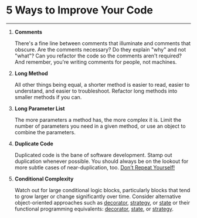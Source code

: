 # 5 Ways to Improve Your Code
---
1. **Comments**

   There's a fine line between comments that illuminate and comments that obscure. Are the comments necessary? Do they explain "why" and not "what"? Can you refactor the code so the comments aren't required? And remember, you're writing comments for people, not machines.

2. **Long Method**

   All other things being equal, a shorter method is easier to read, easier to understand, and easier to troubleshoot. Refactor long methods into smaller methods if you can.

3. **Long Parameter List**

   The more parameters a method has, the more complex it is. Limit the number of parameters you need in a given method, or use an object to combine the parameters.

4. **Duplicate Code**

   Duplicated code is the bane of software development. Stamp out duplication whenever possible. You should always be on the lookout for more subtle cases of near-duplication, too. [Don't Repeat Yourself!](https://www.artima.com/articles/orthogonality-and-the-dry-principle)

5. **Conditional Complexity**

   Watch out for large conditional logic blocks, particularly blocks that tend to grow larger or change significantly over time. Consider alternative object-oriented approaches such as [decorator](https://www.dofactory.com/javascript/design-patterns/decorator), [strategy](https://www.dofactory.com/javascript/design-patterns/strategy), or [state](https://www.dofactory.com/javascript/design-patterns/state) or their functional programming equivalents: [decorator](https://medium.com/qualyteam-engineering/decorator-design-pattern-in-functional-and-object-oriented-programming-e0a2be3c5679), [state](https://betterprogramming.pub/the-state-design-pattern-in-javascript-4eebdf5e471), or [strategy](https://thomas-rubattel.medium.com/strategy-pattern-in-functional-programming-38ddcc2b2d50).

